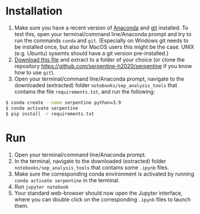 # Installation 
1. Make sure you have a recent version of [Anaconda](https://www.anaconda.com/products/distribution) and [git](https://github.com/git-guides/install-git) installed. To test this, open your terminal/command line/Anaconda prompt and try to run the commands `conda` and `git`. (Especially on Windows git needs to be installed once, but also for MacOS users this might be the case. UNIX (e.g. Ubuntu) sysemts should have a git version pre-installed.) 
3. [Download this file](https://github.com/serpentine-h2020/serpentine/archive/refs/heads/main.zip) and extract to a folder of your choice (or clone the repository https://github.com/serpentine-h2020/serpentine if you know how to use `git`).
4. Open your terminal/command line/Anaconda prompt, navigate to the downloaded (extracted) folder `notebooks/sep_analysis_tools` that contains the file `requirements.txt`, and run the following:

``` bash
$ conda create --name serpentine python=3.9
$ conda activate serpentine
$ pip install -r requirements.txt
```


# Run 
1. Open your terminal/command line/Anaconda prompt.
2. In the terminal, navigate to the downloaded (extracted) folder `notebooks/sep_analysis_tools` that contains some `.ipynb` files.
3. Make sure the corresponding conda environment is activated by running `conda activate serpentine` in the terminal.
4. Run `jupyter notebook`
5. Your standard web-browser should now open the Jupyter interface, where you can double click on the corresponding `.ipynb` files to launch them.
